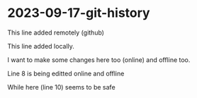 # 2023-09-17-git-history
This line added remotely (github)

This line added locally.

I want to make some changes here too (online) and offline too.

Line 8 is being editted online and offline

While here (line 10) seems to be safe
